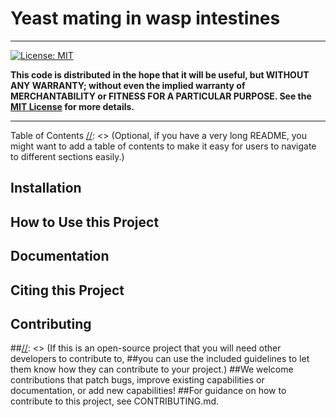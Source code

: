 # Yeast mating in wasp intestines
[/Yeast mating in wasp intestines/]: <> (Give a project description: What your application does,
Why you used the technologies you used,
Some of the challenges you faced and features you hope to implement in the future.)
***
[![License: MIT](https://img.shields.io/badge/License-MIT-yellow.svg)](https://opensource.org/licenses/MIT)


**This code is distributed in the hope that it will be useful, but WITHOUT ANY WARRANTY; without even the implied warranty of MERCHANTABILITY or FITNESS FOR A PARTICULAR PURPOSE. See the [MIT License](http://choosealicense.com/licenses/mit/) for more details.**
***

Table of Contents
[//]: <> (Optional, if you have a very long README, 
you might want to add a table of contents to make it easy for users to navigate to different sections easily.)

## Installation
[/Installation instructions for COMETS and COMETSpy can be found at https://www.runcomets.org /]: <Installation instructions> (Provide step-by-step instructions on how to install your project. 
Even if it isn't a software package, give instructions on how to run locally. 
You should include the steps required to install your project and also the required dependencies if any.
Provide a step-by-step description of how to get the development environment set and running.)

## How to Use this Project
[/This is a project related to the publication:
Wasp intestine cues drive yeast toward outbreeding strategies
short title: yeast mating in wasp intestines
Authors:
Silvia Abbà, Liam D. Adair, Francesca Barbero, Luca P. Casacci, Iljia Dukovski, Francisca Font, Tom Hawtrey, Elizabeth J. New, Jukkrit Nootem, Pramsak Patawanich, Lukas Patten, Marco Polin, Daniel Segrè, Nian Kee Tan, Irene Stefanini
 /]: <> (Provide instructions and examples so users/contributors can use the project.
Explain what the code does and how to run it.
Include screenshots/examples. This may be superseded by an external documentation site.)

## Documentation
[//]: <> (If you have made the documentation available on a website provide a link, i.e. with:
Additional documentation is online at insert-address-here)

## Citing this Project
[//]: <> (Credit the developers of this code and point to any papers that users should cite.)

## Contributing
##[//]: <> (If this is an open-source project that you will need other developers to contribute to,
##you can use the included guidelines to let them know how they can contribute to your project.)
##We welcome contributions that patch bugs, improve existing capabilities or documentation, or add new capabilities!
##For guidance on how to contribute to this project, see CONTRIBUTING.md.

